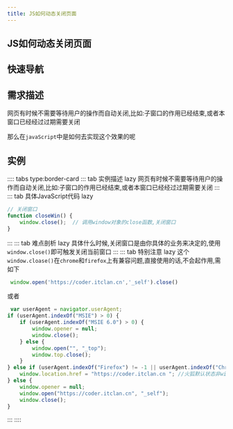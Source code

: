 ```yaml
---
title: JS如何动态关闭页面
---
```


## JS如何动态关闭页面

## 快速导航

<TOC />

## 需求描述

网页有时候不需要等待用户的操作而自动关闭,比如:子窗口的作用已经结束,或者本窗口已经经过过期需要关闭

那么在`javaScript`中是如何去实现这个效果的呢

## 实例

<jingdiantexiao-closeWin />


:::: tabs type:border-card
::: tab 实例描述 lazy
网页有时候不需要等待用户的操作而自动关闭,比如:子窗口的作用已经结束,或者本窗口已经经过过期需要关闭
:::
::: tab 具体JavaScript代码 lazy
```js
// 关闭窗口
function closeWin() {
    window.close();  // 调用window对象的close函数,关闭窗口
}         
```
:::
::: tab 难点剖析 lazy
具体什么时候,关闭窗口是由你具体的业务来决定的,使用`window.close()`即可触发关闭当前窗口
:::
::: tab 特别注意 lazy
这个`window.cloase()`在`chrome`和`firefox`上有兼容问题,直接使用的话,不会起作用,需如下
```js
 window.open('https://coder.itclan.cn','_self').close()
```
或者
```js
 var userAgent = navigator.userAgent;
if (userAgent.indexOf("MSIE") > 0) {
    if (userAgent.indexOf("MSIE 6.0") > 0) {
        window.opener = null;
        window.close();
    } else {
        window.open("", "_top");
        window.top.close();
    }
} else if (userAgent.indexOf("Firefox") != -1 || userAgent.indexOf("Chrome") != -1) {
    window.location.href = "https://coder.itclan.cn "; //火狐默认状态非window.open的页面window.close是无效的
} else {
    window.opener = null;
    window.open("https://coder.itclan.cn", "_self");
    window.close();
}
```
:::
::::

<footer-FooterLink :isShareLink="true" :isDaShang="true" />